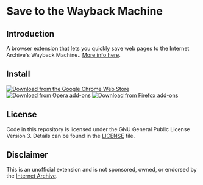 # Save to the Wayback Machine

## Introduction

A browser extension that lets you quickly save web pages to the Internet Archive's Wayback Machine.. [More info here](https://verifiedjoseph.com/projects/save-to-the-wayback-machine).

## Install 
[![Download from the Google Chrome Web Store](https://verifiedjoseph.com/images/install/153px/chrome.png)](https://chrome.google.com/webstore/detail/save-to-the-wayback-machi/eebpioaailbjojmdbmlpomfgijnlcemk)
[![Download from Opera add-ons](https://verifiedjoseph.com/images/install/153px/opera.png)](https://addons.opera.com/en/extensions/details/save-to-the-wayback-machine/?display=en)
[![Download from Firefox add-ons](https://verifiedjoseph.com/images/install/153px/firefox.png)](https://addons.mozilla.org/en-GB/firefox/addon/save-to-the-wayback-machine/)

## License

Code in this repository is licensed under the GNU General Public License Version 3. Details can be found in the [LICENSE](LICENSE) file. 

## Disclaimer

This is an unofficial extension and is not sponsored, owned, or endorsed by the [Internet Archive](https://archive.org).
